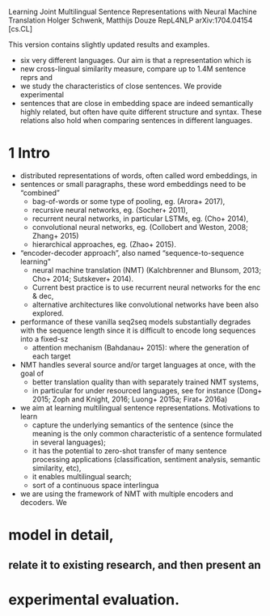 Learning Joint Multilingual Sentence Representations with Neural Machine Translation
Holger Schwenk, Matthijs Douze
RepL4NLP arXiv:1704.04154 [cs.CL]

This version contains slightly updated results and examples.

* six very different languages. Our aim is that a representation which is
* new cross-lingual similarity measure, compare up to 1.4M sentence reprs and
* we study the characteristics of close sentences. We provide experimental
* sentences that are close in embedding space are indeed semantically highly
  related, but often have quite different structure and syntax. These relations
  also hold when comparing sentences in different languages. 

# 1 Intro

* distributed representations of words, often called word embeddings, in
* sentences or small paragraphs, these word embeddings need to be “combined”
  * bag-of-words or some type of pooling, eg. (Arora+ 2017), 
  * recursive neural networks, eg. (Socher+ 2011), 
  * recurrent neural networks, in particular LSTMs, eg. (Cho+ 2014),
  * convolutional neural networks, eg. (Collobert and Weston, 2008; Zhang+ 2015)
  * hierarchical approaches, eg. (Zhao+ 2015).
* “encoder-decoder approach”, also named “sequence-to-sequence learning"
  * neural machine translation (NMT) 
    (Kalchbrenner and Blunsom, 2013; Cho+ 2014; Sutskever+ 2014).  
  * Current best practice is to use recurrent neural networks for the enc & dec,
  * alternative architectures like convolutional networks have been also
    explored.  
* performance of these vanilla seq2seq models substantially degrades with the
  sequence length since it is difficult to encode long sequences into a fixed-sz
  * attention mechanism (Bahdanau+ 2015): where the generation of each target
* NMT handles several source and/or target languages at once, with the goal of
  * better translation quality than with separately trained NMT systems, 
  * in particular for under resourced languages, see for instance 
    (Dong+ 2015; Zoph and Knight, 2016; Luong+ 2015a; Firat+ 2016a)
* we aim at learning multilingual sentence representations. Motivations to learn
  * capture the underlying semantics of the sentence (since the meaning is the
    only common characteristic of a sentence formulated in several languages); 
  * it has the potential to zero-shot transfer of many sentence processing
    applications (classification, sentiment analysis, semantic similarity, etc),
  * it enables multilingual search; 
  * sort of a continuous space interlingua 
* we are using the framework of NMT with multiple encoders and decoders. We
  
# model in detail, 

## relate it to existing research, and then present an 

# experimental evaluation.
